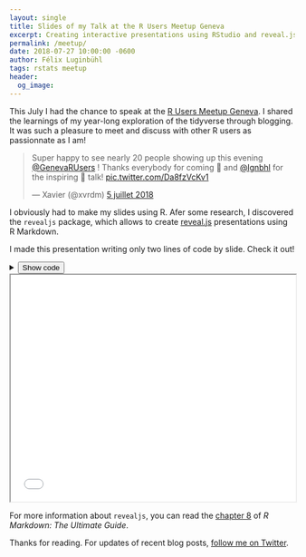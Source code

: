 ```yaml
---
layout: single
title: Slides of my Talk at the R Users Meetup Geneva
excerpt: Creating interactive presentations using RStudio and reveal.js.
permalink: /meetup/
date: 2018-07-27 10:00:00 -0600  
author: Félix Luginbühl
tags: rstats meetup
header:
  og_image:
---
```


This July I had the chance to speak at the [R Users Meetup
Geneva](https://www.meetup.com/fr-FR/Geneve-R-User-Group/events/jmglvpyxjblc/).
I shared the learnings of my year-long exploration of the tidyverse
through blogging. It was such a pleasure to meet and discuss with other R
users as passionnate as I am\!

<blockquote class="twitter-tweet" data-lang="fr">

<p lang="en" dir="ltr">

Super happy to see nearly 20 people showing up this evening
<a href="https://twitter.com/GenevaRUsers?ref_src=twsrc%5Etfw">@GenevaRUsers</a>
\! Thanks everybody for coming 👏 and
<a href="https://twitter.com/lgnbhl?ref_src=twsrc%5Etfw">@lgnbhl</a> for
the inspiring 💫 talk\!
<a href="https://t.co/Da8fzVcKv1">pic.twitter.com/Da8fzVcKv1</a>

</p>

— Xavier (@xvrdm)
<a href="https://twitter.com/xvrdm/status/1014954369878560769?ref_src=twsrc%5Etfw">5
juillet
2018</a>

</blockquote>

<script async src="https://platform.twitter.com/widgets.js" charset="utf-8"></script>

I obviously had to make my slides using R. Afer some research, I discovered the `revealjs` package, which allows to create [reveal.js](https://revealjs.com/) presentations using R Markdown.

I made this presentation writing only two lines of code by slide. Check it out\!

<details markdown="1"><summary><button class="btn btn--light">Show code</button></summary>

```
    ---
    title: "Learning R through blogging: a journey into the tidyverse"
    author: "Félix Luginbühl"
    date: "Juillet 5, 2018"
    output: 
      revealjs::revealjs_presentation:
        theme: serif
        transition: slide
    ---
    
    ## I was doing an internship at the Embassy of Switzerland in Guatemala {data-background-iframe="https://www.openstreetmap.org/export/embed.html?bbox=-113.15917968750001%2C1.0106897682409128%2C-67.89550781250001%2C27.410785702577023&amp;layer=mapnik&amp;marker=14.604847155053898%2C-90.52734375"}
    
    ## but missing the cultural life of Geneva {data-background-iframe="https://www.openstreetmap.org/export/embed.html?bbox=-16.479492187500004%2C35.85343961959182%2C28.7841796875%2C54.901882187385006&amp;layer=mapnik&amp;marker=46.195042108660154%2C6.15234375"}
    
    ## So I started a blog about R {data-background-iframe="http://felixluginbuhl.com"}
    
    ## to investigate important questions {data-background=#FFFFFF}
    
    ## Is Marvel more successful at the box office than DC Comics? {data-transition="default"}
    
    ![](http://felixluginbuhl.com/images/chart_marvel_3.png)
    
    ## But taking into account inflation {data-transition="default"}
    
    ![](http://felixluginbuhl.com/images/chart_marvel_2.png)
    
    ## Which chapter of 1984 is the darkest? {data-transition="default"}
    
    ![](http://felixluginbuhl.com/images/chart_orwell_4.png)
    
    ## Which countries has James Bond visited? {data-transition="default"}
    
    ![](http://felixluginbuhl.com/images/map_bond_1.png)
    
    ## Which tennis player is the most popular? {data-transition="default"}
    
    ![](http://felixluginbuhl.com/images/chart_big4_2.png)
    
    ## Then I created my first package {data-transition="default"}
    
    ![](http://felixluginbuhl.com/images/screenshot_learner.gif)
    
    ## Which now looks like this
    
    ![](http://felixluginbuhl.com/images/polyglot_dev.gif)
    
    ## And developped a seconde package
    
    ![](https://raw.githubusercontent.com/lgnbhl/lgnbhl.github.io/master/images/Screenshot_bfsdata.png)
    
    ## It was then time to go interactive {data-background=#FFFFFF}
    
    <iframe src="http://felixluginbuhl.com/images/js_marvelNetwork.html" width="100%" height="600"></iframe>
    
    ## and making interactive maps {data-background=#FFFFFF}
    
    <iframe src="http://felixluginbuhl.com/images/js_leaflet_map.html" width="100%" height="400"></iframe>
    
    ## Then I tested XGBoost {data-background=#FFFFFF}
    
    ![](http://felixluginbuhl.com/images/chart_childrensmovies_3.png)
    
    ## Modeled for exploratory analysis {data-background=#FFFFFF}
    
    <iframe src="http://felixluginbuhl.com/images/js_olympics.html" width="100%" height="600"></iframe>
    
    ## Made some forecasting on Swiss data {data-background=#FFFFFF}
    
    ![](http://felixluginbuhl.com/images/chart_swisscom_5.png)
    
    ## And finally competed on Kaggle {data-background=#FFFFFF}
    
    ![](http://felixluginbuhl.com/images/chart_cooking_9.png)
    
    ## In summary {data-transition="zoom"}
    
    ![](https://raw.githubusercontent.com/lgnbhl/lgnbhl.github.io/master/images/blog_wordcloud.png)
    
    ## Thank you for your attention! {data-transition="fade"}
    
    <section style="text-align: left;"><br>
    
    Info Contact:
    
    - Blog: http://felixluginbuhl.com/
    - Github: https://github.com/lgnbhl
    - Twitter: https://twitter.com/lgnbhl
    - Linkedin: https://www.linkedin.com/in/felixluginbuhl
```

</details>

<iframe markdown="span" seamless src="/images/meetup_slides.html" width="100%" height="400" frameborder="1"></iframe>

For more information about `revealjs`, you can read the [chapter 8](https://bookdown.org/yihui/rmarkdown/revealjs.html) of *R Markdown: The Ultimate Guide*. 

Thanks for reading. For updates of recent blog posts, [follow me on
Twitter](https://twitter.com/lgnbhl).
